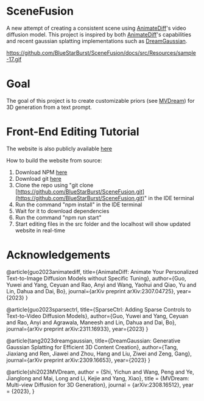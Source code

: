 # SceneFusion
A new attempt of creating a consistent scene using [AnimateDiff](https://animatediff.github.io/)'s video diffusion model. This project is inspired by both [AnimateDiff](https://animatediff.github.io/)'s capabilities and recent gaussian splatting implementations such as [DreamGaussian](https://dreamgaussian.github.io/). 

https://github.com/BlueStarBurst/SceneFusion/docs/src/Resources/sample-17.gif

# Goal
The goal of this project is to create customizable priors (see [MVDream](https://mv-dream.github.io/)) for 3D generation from a text prompt. 

# Front-End Editing Tutorial

The website is also publicly available [here](https://bluestarburst.github.io/SceneFusion/) 

How to build the website from source:

1. Download NPM [here](https://nodejs.org/en/download)
2. Download git [here](https://github.com/git-guides/install-git)
3. Clone the repo using "git clone [https://github.com/BlueStarBurst/SceneFusion.git](https://github.com/BlueStarBurst/SceneFusion.git)" in the IDE terminal
4. Run the command "npm install" in the IDE terminal
5. Wait for it to download dependencies
6. Run the command "npm run start"
7. Start editing files in the src folder and the localhost will show updated website in real-time

# Acknowledgements

@article{guo2023animatediff,
  title={AnimateDiff: Animate Your Personalized Text-to-Image Diffusion Models without Specific Tuning},
  author={Guo, Yuwei and Yang, Ceyuan and Rao, Anyi and Wang, Yaohui and Qiao, Yu and Lin, Dahua and Dai, Bo},
  journal={arXiv preprint arXiv:2307.04725},
  year={2023}
}

@article{guo2023sparsectrl,
  title={SparseCtrl: Adding Sparse Controls to Text-to-Video Diffusion Models},
  author={Guo, Yuwei and Yang, Ceyuan and Rao, Anyi and Agrawala, Maneesh and Lin, Dahua and Dai, Bo},
  journal={arXiv preprint arXiv:2311.16933},
  year={2023}
}

@article{tang2023dreamgaussian,
  title={DreamGaussian: Generative Gaussian Splatting for Efficient 3D Content Creation},
  author={Tang, Jiaxiang and Ren, Jiawei and Zhou, Hang and Liu, Ziwei and Zeng, Gang},
  journal={arXiv preprint arXiv:2309.16653},
  year={2023}
}

@article{shi2023MVDream,
  author = {Shi, Yichun and Wang, Peng and Ye, Jianglong and Mai, Long and Li, Kejie and Yang, Xiao},
  title = {MVDream: Multi-view Diffusion for 3D Generation},
  journal = {arXiv:2308.16512},
  year = {2023},
}
